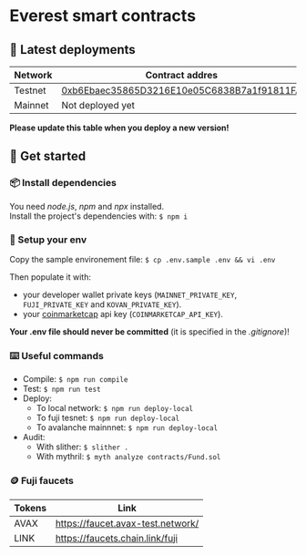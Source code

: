 # Everest smart contracts

## 🔗 Latest deployments
| Network  | Contract addres |
| ---------| --------------------- |
| Testnet  | [0xb6Ebaec35865D3216E10e05C6838B7a1f91811FA](https://testnet.snowtrace.io/address/0xb6Ebaec35865D3216E10e05C6838B7a1f91811FA) |
| Mainnet  | Not deployed yet |

**Please update this table when you deploy a new version!**

## 📌 Get started

### 📦 Install dependencies
You need *node.js*, *npm* and *npx* installed.\
Install the project's dependencies with: `$ npm i`

### 🔧 Setup your env
Copy the sample environement file: `$ cp .env.sample .env && vi .env`

Then populate it with:
- your developer wallet private keys (`MAINNET_PRIVATE_KEY`, `FUJI_PRIVATE_KEY` and `KOVAN_PRIVATE_KEY`).
- your [coinmarketcap](https://coinmarketcap.com/api/) api key (`COINMARKETCAP_API_KEY`).

**Your .env file should never be committed** (it is specified in the *.gitignore*)!

### ⌨️ Useful commands

- Compile: `$ npm run compile`
- Test: `$ npm run test`
- Deploy:
    - To local network: `$ npm run deploy-local`  
    - To fuji tesnet: `$ npm run deploy-local`  
    - To avalanche mainnnet: `$ npm run deploy-local`  
- Audit:
    - With slither: `$ slither .`
    - With mythril: `$ myth analyze contracts/Fund.sol`

### 🪙 Fuji faucets

| Tokens | Link |
| ------ | ---- |
| AVAX | https://faucet.avax-test.network/ |
| LINK | https://faucets.chain.link/fuji |
